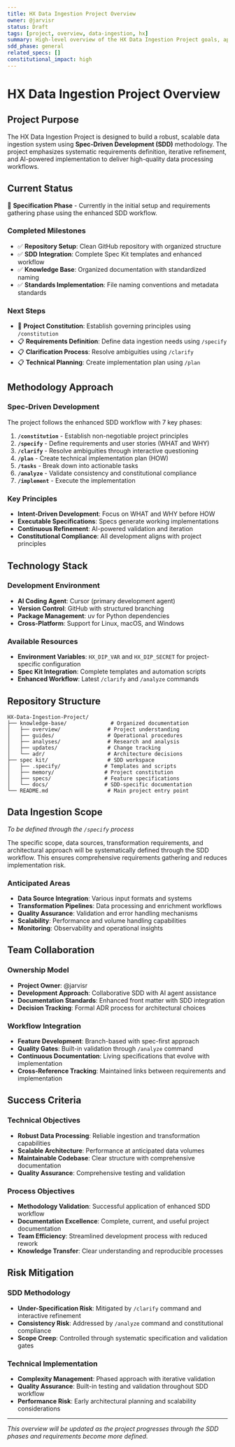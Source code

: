```yaml
---
title: HX Data Ingestion Project Overview
owner: @jarvisr
status: Draft
tags: [project, overview, data-ingestion, hx]
summary: High-level overview of the HX Data Ingestion Project goals, approach, and current status.
sdd_phase: general
related_specs: []
constitutional_impact: high
---
```


# HX Data Ingestion Project Overview

## Project Purpose

The HX Data Ingestion Project is designed to build a robust, scalable data ingestion system using **Spec-Driven Development (SDD)** methodology. The project emphasizes systematic requirements definition, iterative refinement, and AI-powered implementation to deliver high-quality data processing workflows.

## Current Status

🚧 **Specification Phase** - Currently in the initial setup and requirements gathering phase using the enhanced SDD workflow.

### Completed Milestones
- ✅ **Repository Setup**: Clean GitHub repository with organized structure
- ✅ **SDD Integration**: Complete Spec Kit templates and enhanced workflow
- ✅ **Knowledge Base**: Organized documentation with standardized naming
- ✅ **Standards Implementation**: File naming conventions and metadata standards

### Next Steps
- 🔄 **Project Constitution**: Establish governing principles using `/constitution`
- 📋 **Requirements Definition**: Define data ingestion needs using `/specify`
- 📋 **Clarification Process**: Resolve ambiguities using `/clarify`
- 📋 **Technical Planning**: Create implementation plan using `/plan`

## Methodology Approach

### Spec-Driven Development
The project follows the enhanced SDD workflow with 7 key phases:

1. **`/constitution`** - Establish non-negotiable project principles
2. **`/specify`** - Define requirements and user stories (WHAT and WHY)
3. **`/clarify`** - Resolve ambiguities through interactive questioning
4. **`/plan`** - Create technical implementation plan (HOW)
5. **`/tasks`** - Break down into actionable tasks
6. **`/analyze`** - Validate consistency and constitutional compliance
7. **`/implement`** - Execute the implementation

### Key Principles
- **Intent-Driven Development**: Focus on WHAT and WHY before HOW
- **Executable Specifications**: Specs generate working implementations
- **Continuous Refinement**: AI-powered validation and iteration
- **Constitutional Compliance**: All development aligns with project principles

## Technology Stack

### Development Environment
- **AI Coding Agent**: Cursor (primary development agent)
- **Version Control**: GitHub with structured branching
- **Package Management**: uv for Python dependencies
- **Cross-Platform**: Support for Linux, macOS, and Windows

### Available Resources
- **Environment Variables**: `HX_DIP_VAR` and `HX_DIP_SECRET` for project-specific configuration
- **Spec Kit Integration**: Complete templates and automation scripts
- **Enhanced Workflow**: Latest `/clarify` and `/analyze` commands

## Repository Structure

```
HX-Data-Ingestion-Project/
├── knowledge-base/              # Organized documentation
│   ├── overview/               # Project understanding
│   ├── guides/                 # Operational procedures
│   ├── analyses/               # Research and analysis
│   ├── updates/                # Change tracking
│   └── adr/                    # Architecture decisions
├── spec kit/                   # SDD workspace
│   ├── .specify/              # Templates and scripts
│   ├── memory/                # Project constitution
│   ├── specs/                 # Feature specifications
│   └── docs/                  # SDD-specific documentation
└── README.md                   # Main project entry point
```

## Data Ingestion Scope

*To be defined through the `/specify` process*

The specific scope, data sources, transformation requirements, and architectural approach will be systematically defined through the SDD workflow. This ensures comprehensive requirements gathering and reduces implementation risk.

### Anticipated Areas
- **Data Source Integration**: Various input formats and systems
- **Transformation Pipelines**: Data processing and enrichment workflows
- **Quality Assurance**: Validation and error handling mechanisms
- **Scalability**: Performance and volume handling capabilities
- **Monitoring**: Observability and operational insights

## Team Collaboration

### Ownership Model
- **Project Owner**: @jarvisr
- **Development Approach**: Collaborative SDD with AI agent assistance
- **Documentation Standards**: Enhanced front matter with SDD integration
- **Decision Tracking**: Formal ADR process for architectural choices

### Workflow Integration
- **Feature Development**: Branch-based with spec-first approach
- **Quality Gates**: Built-in validation through `/analyze` command
- **Continuous Documentation**: Living specifications that evolve with implementation
- **Cross-Reference Tracking**: Maintained links between requirements and implementation

## Success Criteria

### Technical Objectives
- **Robust Data Processing**: Reliable ingestion and transformation capabilities
- **Scalable Architecture**: Performance at anticipated data volumes
- **Maintainable Codebase**: Clear structure with comprehensive documentation
- **Quality Assurance**: Comprehensive testing and validation

### Process Objectives
- **Methodology Validation**: Successful application of enhanced SDD workflow
- **Documentation Excellence**: Complete, current, and useful project documentation
- **Team Efficiency**: Streamlined development process with reduced rework
- **Knowledge Transfer**: Clear understanding and reproducible processes

## Risk Mitigation

### SDD Methodology
- **Under-Specification Risk**: Mitigated by `/clarify` command and interactive refinement
- **Consistency Risk**: Addressed by `/analyze` command and constitutional compliance
- **Scope Creep**: Controlled through systematic specification and validation gates

### Technical Implementation
- **Complexity Management**: Phased approach with iterative validation
- **Quality Assurance**: Built-in testing and validation throughout SDD workflow
- **Performance Risk**: Early architectural planning and scalability considerations

---

*This overview will be updated as the project progresses through the SDD phases and requirements become more defined.*

